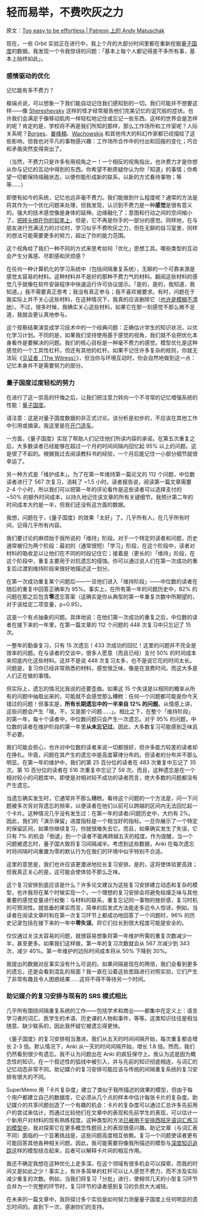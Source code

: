 # 轻而易举，不费吹灰之力

原文：[Too easy to be effortless | Patreon 上的 Andy Matuschak](https://www.patreon.com/posts/too-easy-to-be-49250309)

现在，一些 Orbit 实验正在进行中，我上个月的大部分时间里都在重新挖掘[量子国度](https://quantum.country/)的数据。我发现一个令我惊讶的问题：「基本上每个人都记得差不多所有事，基本上始终如此」。

### 感情驱动的优化

记忆能有多不费力？

极端点说，可以想象一下我们能自动记住我们感知到的一切。我们可能并不想要这样——像 [Shereshevsky](https://en.wikipedia.org/wiki/Solomon_Shereshevsky) 这样的怪才经常报告他们完美记忆的诅咒般的症状。也许我们会满足于像移动肌肉一样轻松地记住或忘记一些东西。这样的世界会是怎样的呢？肯定的是，学校将不再是我们所知的那样，那么工作场所和工作室呢？人际关系呢？[Borges](https://en.wikipedia.org/wiki/Funes_the_Memorious)、[姜峰楠](https://en.wikipedia.org/wiki/The_Truth_of_Fact,_the_Truth_of_Feeling)、[Wachowskis](https://en.wikipedia.org/wiki/The_matrix) 和其他伟大的科幻作家都已经描绘了这些影响，但我也对平凡的事物感兴趣：工作场所合作中的付出和回报的变化；巧合和矛盾突然变得突出了。

（当然，不费力只是许多有用视角之一！一个相反的视角指出，也许费力才是你想从你与记忆的互动中得到的东西。你希望不断质疑你认为你「知道」的事情；你希望一切都保持熔融状态，以便你能形成新的联系，以新的方式看待事物；等等......）

即使有如今的系统，记忆也远非毫不费力。我们能做到什么程度呢？通常的方法是将其作为一个优化问题来处理，但我发现，认识到不费力是一种**感觉**是很有意义的。强大的技术感觉像是身体的延伸。边缘融化了；意图和行动之间的空间缩小了。[把砖头绑在你的铅笔上](https://www.dougengelbart.org/content/view/224/217/#6c)，但是，它不再是你手的一部分的感觉。同样地，在与朋友进行充满活力的讨论时，学习似乎不费吹灰之力，但在无聊的自习室里，同样的想法可能需要更多的努力，超出了你的能力范围。

这个视角给了我们一种不同的方式来思考如何「优化」思想工具。哪些类型的互动会产生分离感、尽职感和厌烦感？

在任何一种计算机化的学习系统中（包括间隔重复系统），无聊的一个可靠来源是感觉太容易的材料。这种材料并不是好的那种不费力气的材料。翻阅这些材料的感觉几乎就像在软件安装程序中快速运行许可协议提示。「是的，是的，我知道，我知道。」我不需要真正思考；我没有真正参与；我不喜欢被要求。有时，问题在于我实际上并不关心这些材料，在这种情况下，我真的应该删除它（[也许是模糊不清地](https://www.patreon.com/posts/skip-exponential-40672377)）。不过，很多时候，我确实关心这些材料。如果它在那一刻感觉不那么微不足道，我就会更认真地参与。

这个观察结果演变成学习技术中的一个经典问题：正确估计学生的知识状况，以优化学习计划。不同的是，如果我们坚持使用基于感觉的视角，我们就不会把优化本身看作是要解决的问题。我们的核心目标是一种毫不费力的感觉。模型优化是这种感觉的一个工具性杠杆。但还有其他的杠杆。如果不记住许多复杂的规则，你就无法玩《[见证者（The Witress）](http://the-witness.net/)》，但当你与环境互动时，你会自然地做到这一点：记忆本身并不是需要努力的部分。

### **量子国度过度轻松的努力**

在进行了这一崇高的忏悔之后，让我们把注意力转向一个不寻常的记忆增强系统的性能：[量子国度](https://quantum.country/)。

请注意：这是对量子国度数据的非正式讨论。该分析是初步的，不应该在其他工作中引用或摘录。我这里是在[开门造车](https://notes.andymatuschak.org/Work_with_the_garage_door_up)。

一方面，《量子国度》实现了帮助人们记住他们所读内容的承诺。在第五次重复之后，大多数读者已经能够在超过一个月的时间间隔内回忆起 95% 以上的问题。这是很了不起的。根据我过去阅读教科书的经验，一个月后能记住一小部分细节就很幸运了。

另一种方式是「维护成本」。为了在第一年维持第一篇论文的 112 个问题，中位数读者进行了 567 次复习，消耗了 ~1.5 小时。读者报告说，阅读第一篇文章需要 2-4 个小时，所以我们可以把第一年的评论看作是这些读者可以选择支付的 ~50% 的额外时间成本，以持久地记住该文章的所有关键细节。我预计第二年的时间成本大约是一半，但我们还没有这方面的数据。

我想，问题在于，《量子国度》的效果「太好」了。几乎所有人，在几乎所有时间，记得几乎所有内容。

我们要讨论的麻烦始于我所说的「维持」阶段。对于一个特定的读者和问题，历史通常被归为两个阶段：最初的（通常很短）「学习」阶段，在这个阶段中，读者对材料的吸收足以让他们在不同的时段记住它；接着是（更长的）「维持」阶段，在这个阶段中，重复主要用于对抗遗忘的侵蚀。你可以通过说人们在第一次成功的重复后过渡到维持阶段来很好地描述这一划分。

在第一次成功重复某个问题后——一旦他们进入「维持阶段」——中位数的读者在随后的重复中回答正确率为 95%。事实上，在所有第一年的问题历史中，82% 的问题在那之后包含**零**遗忘答案（这确实是你从典型的第一年重复次数中所期望的，对于该给定二项变量，p=0.95）。

这是一个有点抽象的问题。具体地说：在他们第一次成功的重复之后，中位数的读者在接下来的一年里，在第一篇文章的 112 个问题的 448 次复习中只忘记了 15 次。

一整年的勤奋复习，只有 15 次遗忘！433 次成功的回忆！这里的问题并不完全是效率的问题。在与读者的交谈中，很多人愿意（而且已经）支付 50% 的时间成本来彻底内化这些材料。这并不是说 448 次复习太多，也不是说它花的时间太长。问题是，复习你已经非常熟悉的材料，感觉很乏味，像是在浪费时间。而这大多是人们正在做的事情。

但实际上，遗忘的情况比我说的还要歪曲。如果这 15 个失误是以相同的概率从所有的问题中抽取出来的，可能就不会感觉那么糟糕：任何一个问题都可能是你今天错过的问题！但事实是，**所有长期遗忘中的一半来自 12% 的问题**。从情感上讲，这些问题会产生「哦，不，又是那个问题......」。相比之下，在整个「维持阶段」的第一年，每十个读者中，中位数问题只会产生一次遗忘。对于 95% 的问题，中位数的读者在维护阶段的第一年里**从未忘记过**。因此，大多数复习可能感到乏味且不必要。

我们可能会担心，也许对中位数的读者来说一切都很好，但许多能力较差的读者却在挣扎。毕竟，问题在其产生的遗忘中是高度幂律分布的。但读者的分布并不那么明显。在第一年的维护中，我们的第 25 百分位的读者在 483 次重复中忘记了 35 次。第 10 百分位的读者在 516 次重复中忘记了 59 次。而且，这种遗忘是在一个相对较小的问题库中。即使是对相对较不成功的读者而言，绝大多数的问题都没有产生遗忘。

当遗忘确实发生时，它通常并不那么糟糕。看待这个问题的一个方法是，问一下问题被多次背对背遗忘的频率，以便读者在他们以前可以跨越的区间内无法回忆起一个卡片。这种情况几乎没有发生过：在第一年的读者/问题历史中，大约有 2%。因此，我们的「演示保留」进度指标是一个相当好的指标。一旦你展示了一个特定的保留区间，如果你继续复习，你就很难失去它。而且，如果确实发生了失误，它只有 7% 的机会「倒退」到一个读者不能再跨越五天的程度。作为提醒，当一个问题被遗忘时，量子国大致将复习间隔减半。考虑到这些数据，Anki 在每次遗忘时将间隔时间重置为零的默认行为在我们的环境中似乎特别不合适。

这里的意思是，我们也许应该更激进地拉长复习安排。是的，这将使体验更高效；但我真正关心的是，这可能会使体验不那么乏味。

这个复习安排到底应该是什么？许多论文建议为这些复习安排建立动态和复杂的模型，也许我将在某个时候实现一个。一个理想的复习安排会将避免枯燥乏味与其他重要的感觉变量进行权衡：与材料的联系，重复忘记同一事物的挫折感，复习时机的可预测性。就低垂的果实而言，简单的启发式方法能走多远令人惊讶。例如，当读者在阅读文章时和在第一次复习环节上都成功地回答了一个问题时，96% 的历史记录包括在接下来的一年中**零失误**。将它们拉长到很大程度可能是安全的。

仅仅通过关注太容易的问题，就很容易想象将第一年维护所需的重复次数减少一半，甚至更多。如果我们这样做，第一年的复习次数就会从 567 次减少到 343 次，减少 40%。第一年维护的边际时间成本将从 50% 下降到 30%。

我提出的数据对反事实没有什么可说的。如果间隔是现在的两倍，我们会看到更多的遗忘，还是会看到混乱的局面？我一直在沿着这些思路进行对照实验，它们产生了非常有趣且令人困惑结果......这将不得不等待另一个时间。

### **助记媒介的复习安排与现有的 SRS 模式相比**

几乎所有围绕间隔重复系统的工作——包括学术和商业——都集中在定义上：语言学习者的词汇、医学生的术语、历史课的人物和事件，等等。这类知识往往是相当随意、缺少联系的，因此我怀疑它被遗忘得更快。

《量子国度》的复习安排相当激进。我们从五天的时间间隔开始，每次重复都会增长 2-3 倍。默认情况下，Anki 从一天的时间间隔开始，增长 1.8 倍。然而，我们仍然看到很少有遗忘。我不认为问题出在 Anki 的疯狂保守上。我认为这是因为概念性的知识，在一个叙述性的弧线中被引入，并与先前的知识彻底相连，与词汇的记忆动态非常不同。助记媒介的复习安排可能应该与传统的间隔重复系统的复习安排有很大的不同。

SuperMemo 用「卡片复杂度」建立了类似于我所描述的效果的模型，但由于每个用户都建立自己的数据库，它必须从几个点的样本中估计每张卡片的复杂度。助记媒介的共享问题创造了一个有趣的机会：卡片的复杂度可以通过汇总许多先前用户的尝试来估计，而通过比较他们在文章中的表现和先前学生的表现，可以估计一个新用户对材料的现有熟练程度。这种类型的方法[已被用于安排西班牙语词汇练习的模型中](https://citeseerx.ist.psu.edu/viewdoc/download?doi=10.1.1.697.3755&rep=rep1&type=pdf)，我对探索它在更多概念性题目上的表现很感兴趣。助记文章（与词汇表不同）面临的一个显著挑战是，这些问题高度相互依赖。复习一个问题使读者更有可能回答其他各种相关问题。因此，我可能需要将像我所描述的模型与[深度知识追踪](https://arxiv.org/pdf/1506.05908)这样的模型结合起来，后者可以解释卡片间的相互作用。

我还不确定我想在这种优化上走多深。在这个领域有很多机会可以探索，而我的时间又是如此之少！事实上，有许多简单的杠杆可以让人感觉不费力，而不涉及实际减少重复的次数。例如，当我们将复习「分批」进行，使相邻几天的小型复习环节合并为一个完整的环节时，复习环节的读者感到复习的负担大大减轻。

在未来的一篇文章中，我将探讨多个实验是如何努力测量量子国度上任何明显的遗忘时间的。直到下一次，感谢你们的支持。